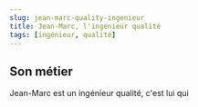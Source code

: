 ```yaml
---
slug: jean-marc-quality-ingenieur
title: Jean-Marc, l'ingenieur qualité
tags: [ingénieur, qualité]
---
```


## Son métier  

Jean-Marc est un ingénieur qualité, c'est lui qui 
